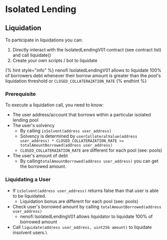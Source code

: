 # Isolated Lending

## Liquidation&#x20;

To participate in liquidations you can:

1. Directly interact with the IsolatedLendingV01 contract (see contract list) and call liquidate()
2. Create your own scripts / bot to liquidate

{% hint style="info" %}
nenofi IsolatedLendingV01 allows to liquidate 100% of borrowers debt whenever their borrow amount is greater than the pool's liquidation threshold or `CLOSED_COLLATERAZATION_RATE`
{% endhint %}

### Prerequisite

To execute a liquidation call, you need to know:

* The user address/account that borrows within a particular isolated lending pool
* The user's solvency
  * By calling `isSolvent(address user_address)`
  * Solvency is determined by `userCollateralValue(address user_address) * CLOSED_COLLATERAZATION_RATE >= totalAmountBorrowed(address user_address)`
  * `CLOSED_COLLATERAZATION_RATE` are different for each pool (see: pools)
* The user's amount of debt&#x20;
  * By calling`totalAmountBorrowed(address user_address)` you can get the borrowed amount.

### Liquidating a User

* If `isSolvent(address user_address)` returns false than that user is able to be liquidated.
  * Liquidation bonus are different for each pool (see: pools)
* Check user's borrowed amount by calling `totalAmountBorrowed(address user_address)`
  * nenofi IsolatedLendingV01 allows liquidator to liquidate 100% of borrowed amount
* Call `liquidate(address user_address, uint256 amount)` to liquidate insolvent users.\




